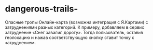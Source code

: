 # dangerous-trails-
Опасные тропы Онлайн-карта (возможна интеграция с Я.Картами) с затруднениями разных категорий. К примеру, добавляем в сервис затруднение «Снег завалил дорогу». Тогда пользователь, оставив геолокацию и нажав соответствующую кнопку ставит точку с затруднением. 
